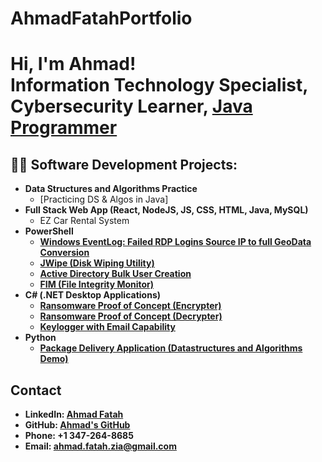 # AhmadFatahPortfolio
<h1>Hi, I'm Ahmad! <br/>
  <a >Information Technology Specialist</a>,
  <a >Cybersecurity Learner</a>, 
  <a href="https://github.com/azfzia/Java">Java Programmer</a>
  </h1>

<h2>👨‍💻 Software Development Projects:</h2>

- <b>Data Structures and Algorithms Practice </b>
  - [Practicing DS & Algos in Java]
- <b>Full Stack Web App (React, NodeJS, JS, CSS, HTML, Java, MySQL)</b>
  - EZ Car Rental System <b>
- <b>PowerShell</b>
  - [Windows EventLog: Failed RDP Logins Source IP to full GeoData Conversion](https://github.com/joshmadakor1/Sentinel-Lab)
  - [JWipe (Disk Wiping Utility)](https://github.com/joshmadakor1/Jwipe.PowerShell)
  - [Active Directory Bulk User Creation](https://github.com/joshmadakor1/AD_PS)
  - [FIM (File Integrity Monitor)](https://github.com/joshmadakor1/PowerShell-Integrity-FIM)
- <b>C# (.NET Desktop Applications)</b>
  - [Ransomware Proof of Concept (Encrypter)](https://github.com/joshmadakor1/EncrypterPOC)
  - [Ransomware Proof of Concept (Decrypter)](https://github.com/joshmadakor1/DecrypterPOC)
  - [Keylogger with Email Capability](https://github.com/joshmadakor1/Key-Logger-With-Email)
- <b>Python</b>
  - [Package Delivery Application (Datastructures and Algorithms Demo)](https://github.com/joshmadakor1/Package-Delivery-Pathfinding-Algorithm)



<footer aria-labelledby="contact">
  <h2 id="contact">Contact</h2>
  <ul>
    <li>
      <b>LinkedIn:</b>
      <a href="https://www.linkedin.com/in/ahmad-fatah-b2a6272b6" target="_blank" rel="noopener noreferrer">
        Ahmad Fatah
      </a>
    </li>
    <li>
      <b>GitHub:</b>
      <a href="https://github.com/azfzia" target="_blank" rel="noopener noreferrer">
        Ahmad's GitHub
      </a>
    </li>
    </li>
    <li><b>Phone:</b> +1 347-264-8685</li>
    <li>
      <b>Email:</b>
      <a href="mailto:ahmad.fatah.zia@gmail.com">ahmad.fatah.zia@gmail.com</a>
    </li>
    
  
  </ul>
</footer>
